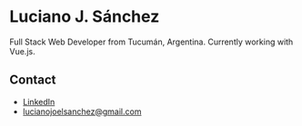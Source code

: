 # Luciano J. Sánchez  

Full Stack Web Developer from Tucumán, Argentina. Currently working with Vue.js.  

## Contact  
- [LinkedIn](https://www.linkedin.com/in/lucianojsanchez/)  
- lucianojoelsanchez@gmail.com
